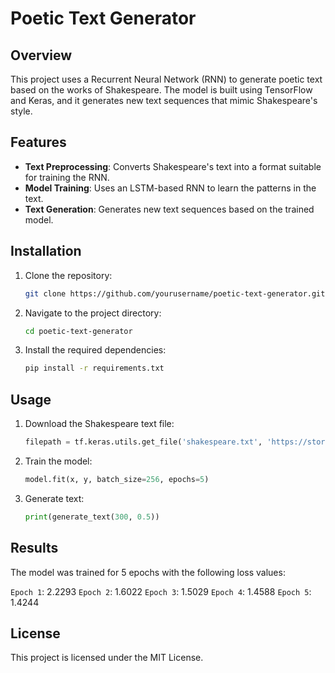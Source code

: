 # Poetic Text Generator

## Overview
This project uses a Recurrent Neural Network (RNN) to generate poetic text based on the works of Shakespeare. The model is built using TensorFlow and Keras, and it generates new text sequences that mimic Shakespeare's style.

## Features
- **Text Preprocessing**: Converts Shakespeare's text into a format suitable for training the RNN.
- **Model Training**: Uses an LSTM-based RNN to learn the patterns in the text.
- **Text Generation**: Generates new text sequences based on the trained model.

## Installation
1. Clone the repository:
    ```bash
    git clone https://github.com/yourusername/poetic-text-generator.git
    ```
2. Navigate to the project directory:
    ```bash
    cd poetic-text-generator
    ```
3. Install the required dependencies:
    ```bash
    pip install -r requirements.txt
    ```

## Usage
1. Download the Shakespeare text file:
    ```python
    filepath = tf.keras.utils.get_file('shakespeare.txt', 'https://storage.googleapis.com/download.tensorflow.org/data/shakespeare.txt')
    ```
2. Train the model:
    ```python
    model.fit(x, y, batch_size=256, epochs=5)
    ```
3. Generate text:
    ```python
    print(generate_text(300, 0.5))
    ```

## Results
The model was trained for 5 epochs with the following loss values:

`Epoch 1`: 2.2293
`Epoch 2`: 1.6022
`Epoch 3`: 1.5029
`Epoch 4`: 1.4588
`Epoch 5`: 1.4244

## License
This project is licensed under the MIT License.

